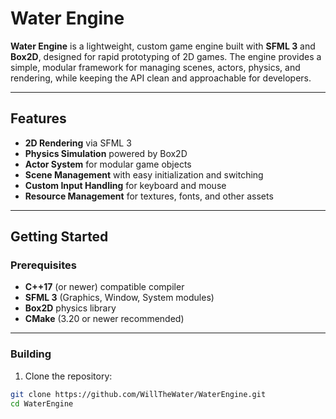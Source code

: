 # Water Engine

**Water Engine** is a lightweight, custom game engine built with **SFML 3** and **Box2D**, designed for rapid prototyping of 2D games. The engine provides a simple, modular framework for managing scenes, actors, physics, and rendering, while keeping the API clean and approachable for developers.

---

## Features

- **2D Rendering** via SFML 3  
- **Physics Simulation** powered by Box2D  
- **Actor System** for modular game objects  
- **Scene Management** with easy initialization and switching  
- **Custom Input Handling** for keyboard and mouse  
- **Resource Management** for textures, fonts, and other assets  

---

## Getting Started

### Prerequisites

- **C++17** (or newer) compatible compiler  
- **SFML 3** (Graphics, Window, System modules)  
- **Box2D** physics library  
- **CMake** (3.20 or newer recommended)  

---

### Building

1. Clone the repository:
```bash
git clone https://github.com/WillTheWater/WaterEngine.git
cd WaterEngine
